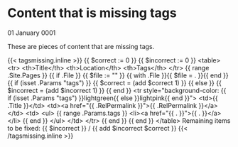 # Content that is missing tags
01 January 0001

These are pieces of content that are missing tags.

{{&lt; tagsmissing.inline &gt;}}
{{ $correct := 0 }}
{{ $incorrect := 0 }}
&lt;table&gt;
  &lt;tr&gt;
    &lt;th&gt;Title&lt;/th&gt;
    &lt;th&gt;Location&lt;/th&gt;
    &lt;th&gt;Tags&lt;/th&gt;
  &lt;/tr&gt;
  {{ range .Site.Pages }}
    {{ if .File }}
      {{ $file := &#34;&#34; }}
      {{ with .File }}{{ $file = . }}{{ end }}
      {{ if (isset .Params &#34;tags&#34;) }}
        {{ $correct = (add $correct 1) }}
      {{ else }}
        {{ $incorrect = (add $incorrect 1) }}
      {{ end }}
      &lt;tr style=&#34;background-color: {{ if (isset .Params &#34;tags&#34;) }}lightgreen{{ else }}lightpink{{ end }}&#34;&gt;
        &lt;td&gt;{{ .Title }}&lt;/td&gt;
        &lt;td&gt;&lt;a href=&#34;{{ .RelPermalink }}&#34;&gt;{{ .RelPermalink }}&lt;/a&gt;&lt;/td&gt;
        &lt;td&gt;
          &lt;ul&gt;
          {{ range .Params.tags }}
            &lt;li&gt;&lt;a href=&#34;{{ . }}&#34;&gt;{{ . }}&lt;/a&gt;&lt;/li&gt;
          {{ end }}
          &lt;/ul&gt;
        &lt;/td&gt;
      &lt;/tr&gt;
    {{ end }}
  {{ end }}
&lt;/table&gt;
Remaining items to be fixed: {{ $incorrect }} / {{ add $incorrect $correct }}
{{&lt; /tagsmissing.inline &gt;}}